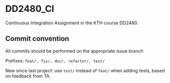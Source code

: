 # DD2480_CI
Continuous Integration Assignment in the KTH course DD2480.

## Commit convention
All commits should be performed on the appropriate issue branch

Prefixes: ```feat/, fix/, doc/, refactor/, test/```

New since last project: use ```test/``` instead of ```feat/``` when adding tests, based on feedback from TA.
